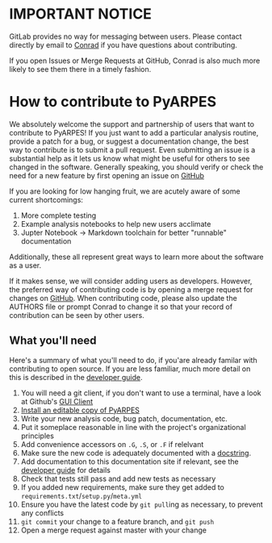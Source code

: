 # IMPORTANT NOTICE

GitLab provides no way for messaging between users. Please contact directly by email to [Conrad](mailto:chstansbury@gmail.com) if you have questions about contributing.

If you open Issues or Merge Requests at GitHub, Conrad is also much more likely to see them there in a timely fashion.

# How to contribute to PyARPES

We absolutely welcome the support and partnership of users that want to contribute to PyARPES!
If you just want to add a particular analysis routine, provide a patch for a bug, or suggest a documentation
change, the best way to contribute is to submit a pull request. Even submitting an issue is
a substantial help as it lets us know what might be useful for others to see changed in the software.
Generally speaking, you should verify or check the need for a new feature by first opening
an issue on [GitHub](https://github.com/chstan/arpes)

If you are looking for low hanging fruit, we are acutely aware of some current shortcomings:

1. More complete testing
2. Example analysis notebooks to help new users acclimate
3. Jupter Notebook -> Markdown toolchain for better "runnable" documentation

Additionally, these all represent great ways to learn more about the software as a user.

If it makes sense, we will consider adding users as developers. However, the preferred way of contributing code is by opening a merge request for changes on [GitHub](https://github.com/chstan/arpes). When contributing code, please
also update the AUTHORS file or prompt Conrad to change it so that your record of contribution can be seen by other users.

## What you'll need

Here's a summary of what you'll need to do, if you'are already familar with contributing to open source. If you
are less familiar, much more detail on this is described in the [developer guide](/dev-guide).

1. You will need a git client, if you don't want to use a terminal, have a look at Github's [GUI Client](https://desktop.github.com/)
2. [Install an editable copy of PyARPES](/dev-guide)
3. Write your new analysis code, bug patch, documentation, etc.
4. Put it someplace reasonable in line with the project's organizational principles
5. Add convenience accessors on `.G`, `.S`, or `.F` if relelvant
6. Make sure the new code is adequately documented with a
   [docstring](https://en.wikipedia.org/wiki/Docstring#Python).
7. Add documentation to this documentation site if relevant, see the [developer guide](/dev-guide) for details
8. Check that tests still pass and add new tests as necessary
9. If you added new requirements, make sure they get added to `requirements.txt`/`setup.py`/`meta.yml`
10. Ensure you have the latest code by `git pull`ing as necessary, to prevent any conflicts
11. `git commit` your change to a feature branch, and `git push`
12. Open a merge request against master with your change
